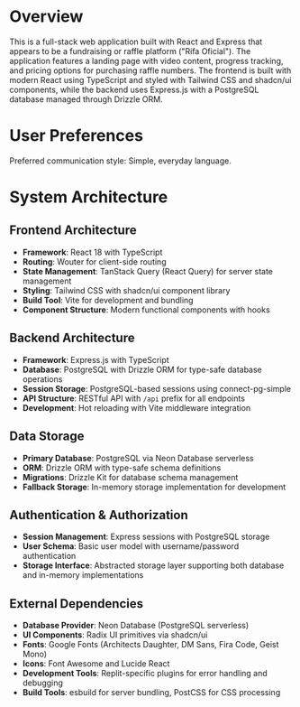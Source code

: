 # Overview

This is a full-stack web application built with React and Express that appears to be a fundraising or raffle platform ("Rifa Oficial"). The application features a landing page with video content, progress tracking, and pricing options for purchasing raffle numbers. The frontend is built with modern React using TypeScript and styled with Tailwind CSS and shadcn/ui components, while the backend uses Express.js with a PostgreSQL database managed through Drizzle ORM.

# User Preferences

Preferred communication style: Simple, everyday language.

# System Architecture

## Frontend Architecture
- **Framework**: React 18 with TypeScript
- **Routing**: Wouter for client-side routing
- **State Management**: TanStack Query (React Query) for server state management
- **Styling**: Tailwind CSS with shadcn/ui component library
- **Build Tool**: Vite for development and bundling
- **Component Structure**: Modern functional components with hooks

## Backend Architecture
- **Framework**: Express.js with TypeScript
- **Database**: PostgreSQL with Drizzle ORM for type-safe database operations
- **Session Storage**: PostgreSQL-based sessions using connect-pg-simple
- **API Structure**: RESTful API with `/api` prefix for all endpoints
- **Development**: Hot reloading with Vite middleware integration

## Data Storage
- **Primary Database**: PostgreSQL via Neon Database serverless
- **ORM**: Drizzle ORM with type-safe schema definitions
- **Migrations**: Drizzle Kit for database schema management
- **Fallback Storage**: In-memory storage implementation for development

## Authentication & Authorization
- **Session Management**: Express sessions with PostgreSQL storage
- **User Schema**: Basic user model with username/password authentication
- **Storage Interface**: Abstracted storage layer supporting both database and in-memory implementations

## External Dependencies
- **Database Provider**: Neon Database (PostgreSQL serverless)
- **UI Components**: Radix UI primitives via shadcn/ui
- **Fonts**: Google Fonts (Architects Daughter, DM Sans, Fira Code, Geist Mono)
- **Icons**: Font Awesome and Lucide React
- **Development Tools**: Replit-specific plugins for error handling and debugging
- **Build Tools**: esbuild for server bundling, PostCSS for CSS processing